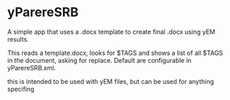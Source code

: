 # yParereSRB
A simple app that uses a .docx template to create final .docx using yEM results.

This reads a template.docx, looks for $TAGS and shows a list of all $TAGS in the document, asking for replace. Default are configurable in yParereSRB.xml.

this is intended to be used with yEM files, but can be used for anything specifing

<entry key="enableYEMFile" type="java.lang.Boolean" value="false"/>
